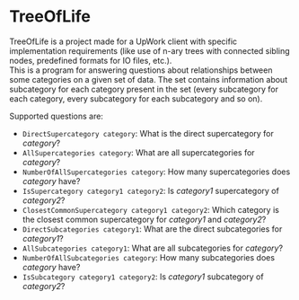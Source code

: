 # TreeOfLife

TreeOfLife is a project made for a UpWork client with specific implementation requirements (like use of n-ary trees with connected sibling nodes, predefined formats for IO files, etc.).  
This is a program for answering questions about relationships between some categories on a given set of data. The set contains information about subcategory for each category present in the set (every subcategory for each category, every subcategory for each subcategory and so on).

Supported questions are:
* `DirectSupercategory category`: What is the direct supercategory for *category*?
* `AllSupercategories category`: What are all supercategories for *category*?
* `NumberOfAllSupercategories category`: How many supercategories does *category* have?
* `IsSupercategory category1 category2`: Is *category1* supercategory of *category2*?
* `ClosestCommonSupercategory category1 category2`: Which category is the closest common supercategory for *category1* and *category2*?
* `DirectSubcategories category1`: What are the direct subcategories for *category1*?
* `AllSubcategories category1`: What are all subcategories for *category*?
* `NumberOfAllSubcategories category`: How many subcategories does *category* have?
* `IsSubcategory category1 category2`: Is *category1* subcategory of *category2*?
